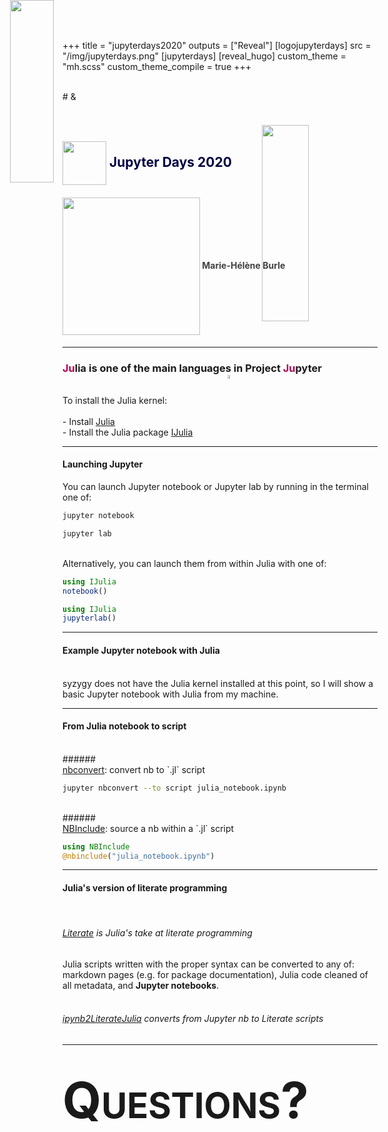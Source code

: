 +++
title = "jupyterdays2020"
outputs = ["Reveal"]
[logojupyterdays]
src = "/img/jupyterdays.png"
[jupyterdays]
[reveal_hugo]
custom_theme = "mh.scss"
custom_theme_compile = true
+++

<img src="/img/julia.svg" style="position: absolute; top: 0%; left: 15%; width: 27%;">
<br>
# &
<img src="/img/jupyter_logo.svg.png" style="position: absolute; top: 5%; left: 57%; width: 28%;">

<br>
<br>
<br>

## <div style="color: #000041"><span style="vertical-align: middle"><img src="/img/ubc.png" alt="" height="" width="70"></span> Jupyter Days 2020</div>

#### <div style="color: #404040"><span style="vertical-align: middle"><img src="/img/wg_white_removed_medium.png" alt="" height="" width="220"></span> Marie-Hélène Burle</div>

---

### <b><font color="#b30059">Ju</font></b>lia is one of the main languages in Project <b><font color="#b30059">Ju</font></b>pyter
<br>

<div class="debugbox-block">
To install the Julia kernel: <br>
<br>
- Install <a href="https://julialang.org/" target="_blank">Julia</a> <br>
- Install the Julia package <a href="https://github.com/JuliaLang/IJulia.jl" target="_blank">IJulia</a>
</div>

---

#### Launching Jupyter

You can launch Jupyter notebook or Jupyter lab by running in the terminal one of:

```sh
jupyter notebook
```
```sh
jupyter lab
```
<br>
Alternatively, you can launch them from within Julia with one of:

```julia
using IJulia
notebook()
```
```julia
using IJulia
jupyterlab()
```

---

#### Example Jupyter notebook with Julia
<br>
syzygy does not have the Julia kernel installed at this point, so I will show a basic Jupyter notebook with Julia from my machine.

---

#### From Julia notebook to script
<br>
###### <div align="left"><a href="https://github.com/jupyter/nbconvert" target="_blank">nbconvert</a>: convert nb to `.jl` script</div>

```sh
jupyter nbconvert --to script julia_notebook.ipynb
```
<br>
###### <div align="left"><a href="https://github.com/stevengj/NBInclude.jl" target="_blank">NBInclude</a>: source a nb within a `.jl` script</div>

```julia
using NBInclude
@nbinclude("julia_notebook.ipynb")
```

---

#### Julia's version of literate programming
<br>

###### <div align="left"><a href="https://github.com/fredrikekre/Literate.jl" target="_blank">Literate</a> is Julia's take at literate programming</div>

Julia scripts written with the proper syntax can be converted to any of: markdown pages (e.g. for package documentation), Julia code cleaned of all metadata, and <b>Jupyter notebooks</b>.
<br>
<br>

###### <div align="left"><a href="https://github.com/oxinabox/ipynb2LiterateJulia" target="_blank">ipynb2LiterateJulia</a> converts from Jupyter nb to Literate scripts</div>

---

<img src="/img/jupyter_logo.svg.png" style="position: absolute; top: 15%; left: 51.3%; width: 4%;">

# <span style="font-size: 5.0rem; font-variant: small-caps">Questions?</span>

